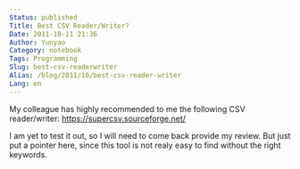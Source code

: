 ```yaml
---
Status: published
Title: Best CSV Reader/Writer?
Date: 2011-10-11 21:36
Author: Yunyao
Category: notebook
Tags: Programming
Slug: best-csv-readerwriter
Alias: /blog/2011/10/best-csv-reader-writer
Lang: en
---
```


My colleague has highly recommended to me the following CSV reader/writer: <https://supercsv.sourceforge.net/>

I am yet to test it out, so I will need to come back provide my review. But just put a pointer here, since this tool is not realy easy to find without the right keywords.
